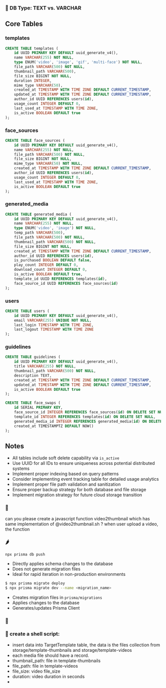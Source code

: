 ### 🥬 DB Type: TEXT vs. VARCHAR


## Core Tables

### templates
```sql
CREATE TABLE templates (
    id UUID PRIMARY KEY DEFAULT uuid_generate_v4(),
    name VARCHAR(255) NOT NULL,
    type ENUM('video', 'image', 'gif', 'multi-face') NOT NULL,
    file_path VARCHAR(500) NOT NULL,
    thumbnail_path VARCHAR(500),
    file_size BIGINT NOT NULL,
    duration INTEGER,
    mime_type VARCHAR(50),
    created_at TIMESTAMP WITH TIME ZONE DEFAULT CURRENT_TIMESTAMP,
    updated_at TIMESTAMP WITH TIME ZONE DEFAULT CURRENT_TIMESTAMP,
    author_id UUID REFERENCES users(id),
    usage_count INTEGER DEFAULT 0,
    last_used_at TIMESTAMP WITH TIME ZONE,
    is_active BOOLEAN DEFAULT true
);
```

### face_sources
```sql
CREATE TABLE face_sources (
    id UUID PRIMARY KEY DEFAULT uuid_generate_v4(),
    name VARCHAR(255) NOT NULL,
    file_path VARCHAR(500) NOT NULL,
    file_size BIGINT NOT NULL,
    mime_type VARCHAR(50) NOT NULL,
    created_at TIMESTAMP WITH TIME ZONE DEFAULT CURRENT_TIMESTAMP,
    author_id UUID REFERENCES users(id),
    usage_count INTEGER DEFAULT 0,
    last_used_at TIMESTAMP WITH TIME ZONE,
    is_active BOOLEAN DEFAULT true
);
```

### generated_media
```sql
CREATE TABLE generated_media (
    id UUID PRIMARY KEY DEFAULT uuid_generate_v4(),
    name VARCHAR(255) NOT NULL,
    type ENUM('video', 'image') NOT NULL,
    temp_path VARCHAR(500),
    file_path VARCHAR(500) NOT NULL,
    thumbnail_path VARCHAR(500) NOT NULL,
    file_size BIGINT NOT NULL,
    created_at TIMESTAMP WITH TIME ZONE DEFAULT CURRENT_TIMESTAMP,
    author_id UUID REFERENCES users(id),
    is_purchased BOOLEAN DEFAULT false,
    play_count INTEGER DEFAULT 0,
    download_count INTEGER DEFAULT 0,
    is_active BOOLEAN DEFAULT true,
    template_id UUID REFERENCES templates(id),
    face_source_id UUID REFERENCES face_sources(id)
);
```

### users
```sql
CREATE TABLE users (
    id UUID PRIMARY KEY DEFAULT uuid_generate_v4(),
    email VARCHAR(255) UNIQUE NOT NULL,
    last_login TIMESTAMP WITH TIME ZONE,
    last_logout TIMESTAMP WITH TIME ZONE
);
```

### guidelines
```sql
CREATE TABLE guidelines (
    id UUID PRIMARY KEY DEFAULT uuid_generate_v4(),
    title VARCHAR(255) NOT NULL,
    thumbnail_path VARCHAR(500) NOT NULL,
    description TEXT,
    created_at TIMESTAMP WITH TIME ZONE DEFAULT CURRENT_TIMESTAMP,
    updated_at TIMESTAMP WITH TIME ZONE DEFAULT CURRENT_TIMESTAMP,
    is_active BOOLEAN DEFAULT true
);
```

```sql
CREATE TABLE face_swaps (
    id SERIAL PRIMARY KEY,
    face_source_id INTEGER REFERENCES face_sources(id) ON DELETE SET NULL,
    template_id INTEGER REFERENCES templates(id) ON DELETE SET NULL,
    generated_media_id INTEGER REFERENCES generated_media(id) ON DELETE SET NULL,
    created_at TIMESTAMPTZ DEFAULT NOW()
);
```

## Notes

- All tables include soft delete capability via `is_active`
- Use UUID for all IDs to ensure uniqueness across potential distributed systems
- Implement proper indexing based on query patterns
- Consider implementing event tracking table for detailed usage analytics
- Implement proper file path validation and sanitization
- Ensure proper backup strategy for both database and file storage
- Implement migration strategy for future cloud storage transition


### 🥒 

can you please create a javascript function video2thumbnail which has same implementation of @video2thumbnail.sh ?
when user upload a video, the function

### 🌶  

`npx prisma db push`

- Directly applies schema changes to the database
- Does not generate migration files
- Ideal for rapid iteration in non-production environments


```bash
$ npx prisma migrate deploy
$ npx prisma migrate dev --name <migration_name>
```

- Creates migration files in `prisma/migrations`
- Applies changes to the database
- Generates/updates Prisma Client


### 🌽 

### 🥕 create a shell script:

- insert data into TargetTemplate table, the data is the files collection from storage/template-thumbnails and storage/template-videos
- each media file should have a record.
- thumbnail_path: file in template-thumbnails
- file_path: file in template-videos
- file_size: video file_size
- duration: video duration in seconds
- 